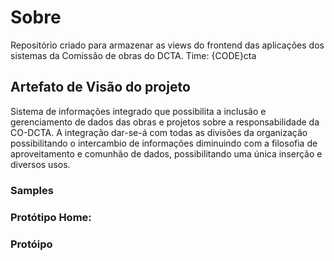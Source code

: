 # Sobre
Repositório criado para armazenar as views do frontend das aplicações dos sistemas da Comissão de obras do DCTA.
Time: {CODE}cta

## Artefato de Visão do projeto

Sistema de informações integrado que possibilita a inclusão e gerenciamento de dados das obras e projetos sobre a responsabilidade da CO-DCTA. A integração dar-se-á com todas as divisões da organização possibilitando o intercambio de informações diminuindo com a filosofia de aproveitamento e comunhão de dados, possibilitando uma única inserção e diversos usos.

### Samples

### Protótipo Home:

### Protóipo

